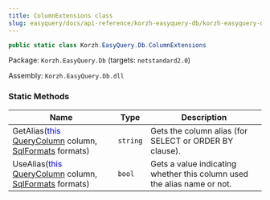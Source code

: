 ```yaml
---
title: ColumnExtensions class
slug: easyquery/docs/api-reference/korzh-easyquery-db/korzh-easyquery-db-namespace/columnextensions-class
---
```



```csharp
public static class Korzh.EasyQuery.Db.ColumnExtensions

```
Package: `Korzh.EasyQuery.Db` (targets: `netstandard2.0`)

Assembly: `Korzh.EasyQuery.Db.dll`

### Static Methods

| Name | Type | Description | 
| --- | --- | --- | 
| GetAlias(<span style='color: blue'>this</span> [QueryColumn](/api-reference/korzh-easyquery/korzh-easyquery-namespace/querycolumn-class) column, [SqlFormats](/api-reference/korzh-easyquery-db/korzh-easyquery-db-namespace/sqlformats-class) formats) | `string` | Gets the column alias (for SELECT or ORDER BY clause). | 
| UseAlias(<span style='color: blue'>this</span> [QueryColumn](/api-reference/korzh-easyquery/korzh-easyquery-namespace/querycolumn-class) column, [SqlFormats](/api-reference/korzh-easyquery-db/korzh-easyquery-db-namespace/sqlformats-class) formats) | `bool` | Gets a value indicating whether this column used the alias name or not. |